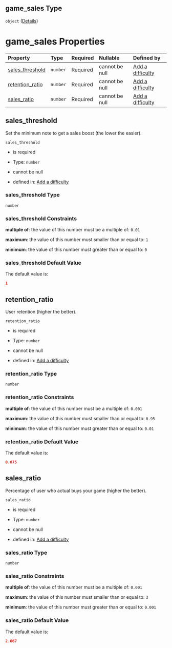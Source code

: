## game_sales Type

`object` ([Details](add-difficulty-properties-game_sales.md))

# game_sales Properties

| Property                            | Type     | Required | Nullable       | Defined by                                                                                                                                                     |
| :---------------------------------- | :------- | :------- | :------------- | :------------------------------------------------------------------------------------------------------------------------------------------------------------- |
| [sales_threshold](#sales_threshold) | `number` | Required | cannot be null | [Add a difficulty](add-difficulty-properties-game_sales-properties-sales_threshold.md "add-difficulty.json#/properties/game_sales/properties/sales_threshold") |
| [retention_ratio](#retention_ratio) | `number` | Required | cannot be null | [Add a difficulty](add-difficulty-properties-game_sales-properties-retention_ratio.md "add-difficulty.json#/properties/game_sales/properties/retention_ratio") |
| [sales_ratio](#sales_ratio)         | `number` | Required | cannot be null | [Add a difficulty](add-difficulty-properties-game_sales-properties-sales_ratio.md "add-difficulty.json#/properties/game_sales/properties/sales_ratio")         |

## sales_threshold

Set the minimum note to get a sales boost (the lower the easier).

`sales_threshold`

*   is required

*   Type: `number`

*   cannot be null

*   defined in: [Add a difficulty](add-difficulty-properties-game_sales-properties-sales_threshold.md "add-difficulty.json#/properties/game_sales/properties/sales_threshold")

### sales_threshold Type

`number`

### sales_threshold Constraints

**multiple of**: the value of this number must be a multiple of: `0.01`

**maximum**: the value of this number must smaller than or equal to: `1`

**minimum**: the value of this number must greater than or equal to: `0`

### sales_threshold Default Value

The default value is:

```json
1
```

## retention_ratio

User retention (higher the better).

`retention_ratio`

*   is required

*   Type: `number`

*   cannot be null

*   defined in: [Add a difficulty](add-difficulty-properties-game_sales-properties-retention_ratio.md "add-difficulty.json#/properties/game_sales/properties/retention_ratio")

### retention_ratio Type

`number`

### retention_ratio Constraints

**multiple of**: the value of this number must be a multiple of: `0.001`

**maximum**: the value of this number must smaller than or equal to: `0.95`

**minimum**: the value of this number must greater than or equal to: `0.01`

### retention_ratio Default Value

The default value is:

```json
0.875
```

## sales_ratio

Percentage of user who actual buys your game (higher the better).

`sales_ratio`

*   is required

*   Type: `number`

*   cannot be null

*   defined in: [Add a difficulty](add-difficulty-properties-game_sales-properties-sales_ratio.md "add-difficulty.json#/properties/game_sales/properties/sales_ratio")

### sales_ratio Type

`number`

### sales_ratio Constraints

**multiple of**: the value of this number must be a multiple of: `0.001`

**maximum**: the value of this number must smaller than or equal to: `3`

**minimum**: the value of this number must greater than or equal to: `0.001`

### sales_ratio Default Value

The default value is:

```json
2.667
```
